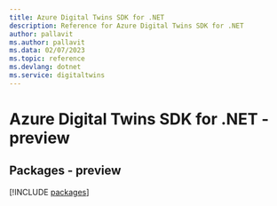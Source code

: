 ```yaml
---
title: Azure Digital Twins SDK for .NET
description: Reference for Azure Digital Twins SDK for .NET
author: pallavit
ms.author: pallavit
ms.data: 02/07/2023
ms.topic: reference
ms.devlang: dotnet
ms.service: digitaltwins
---
```

# Azure Digital Twins SDK for .NET - preview
## Packages - preview
[!INCLUDE [packages](digital-twins-index.md)]